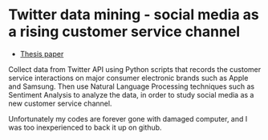 # Twitter data mining - social media as a rising customer service channel 

- [Thesis paper](https://github.com/RongSH/Twitter-data-mining/blob/master/TwitterDataMining.pdf)

Collect data from Twitter API using Python scripts that records the customer service interactions on major consumer electronic brands such as Apple and Samsung. Then use Natural Language Processing techniques such as Sentiment Analysis to analyze the data, in order to study social media as a new customer service channel.

Unfortunately my codes are forever gone with damaged computer, and I was too inexperienced to back it up on github.
